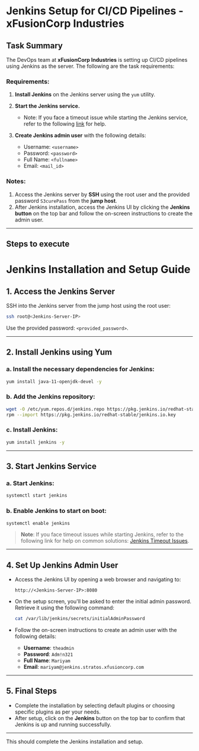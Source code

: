 # Jenkins Setup for CI/CD Pipelines - xFusionCorp Industries

## Task Summary

The DevOps team at **xFusionCorp Industries** is setting up CI/CD pipelines using Jenkins as the server. The following are the task requirements:

### Requirements:

1. **Install Jenkins** on the Jenkins server using the `yum` utility.
2. **Start the Jenkins service.**
   - Note: If you face a timeout issue while starting the Jenkins service, refer to the following [link](https://support.cloudbees.com/hc/en-us/articles/217078498-Troubleshooting-Jenkins-slowness-or-hanging-due-to-network-issues) for help.

3. **Create Jenkins admin user** with the following details:
   - Username: `<username>`
   - Password: `<password>`
   - Full Name: `<fullname>`
   - Email: `<mail_id>`

### Notes:
1. Access the Jenkins server by **SSH** using the root user and the provided password `S3curePass` from the **jump host**.
2. After Jenkins installation, access the Jenkins UI by clicking the **Jenkins button** on the top bar and follow the on-screen instructions to create the admin user.

---

## Steps to execute


# Jenkins Installation and Setup Guide

## 1. Access the Jenkins Server

SSH into the Jenkins server from the jump host using the root user:

```bash
ssh root@<Jenkins-Server-IP>
```

Use the provided password: `<provided_password>`.

---

## 2. Install Jenkins using Yum

### a. Install the necessary dependencies for Jenkins:

```bash
yum install java-11-openjdk-devel -y
```

### b. Add the Jenkins repository:

```bash
wget -O /etc/yum.repos.d/jenkins.repo https://pkg.jenkins.io/redhat-stable/jenkins.repo
rpm --import https://pkg.jenkins.io/redhat-stable/jenkins.io.key
```

### c. Install Jenkins:

```bash
yum install jenkins -y
```

---

## 3. Start Jenkins Service

### a. Start Jenkins:

```bash
systemctl start jenkins
```

### b. Enable Jenkins to start on boot:

```bash
systemctl enable jenkins
```

> **Note**: If you face timeout issues while starting Jenkins, refer to the following link for help on common solutions: [Jenkins Timeout Issues](http://jenkins.io).

---

## 4. Set Up Jenkins Admin User

- Access the Jenkins UI by opening a web browser and navigating to:

  ```
  http://<Jenkins-Server-IP>:8080
  ```

- On the setup screen, you'll be asked to enter the initial admin password. Retrieve it using the following command:

  ```bash
  cat /var/lib/jenkins/secrets/initialAdminPassword
  ```

- Follow the on-screen instructions to create an admin user with the following details:

    - **Username**: `theadmin`
    - **Password**: `Adm!n321`
    - **Full Name**: `Mariyam`
    - **Email**: `mariyam@jenkins.stratos.xfusioncorp.com`

---

## 5. Final Steps

- Complete the installation by selecting default plugins or choosing specific plugins as per your needs.
- After setup, click on the **Jenkins** button on the top bar to confirm that Jenkins is up and running successfully.

---

This should complete the Jenkins installation and setup.
```

